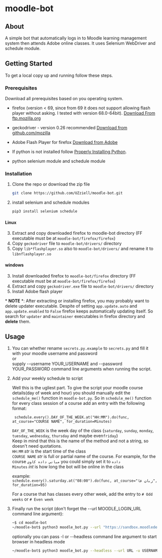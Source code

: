 # moodle-bot

<!-- TABLE OF CONTENTS 
## Table of Contents

* [About the Project](#about-the-project)
  * [Built With](#built-with)
* [Getting Started](#getting-started)
  * [Prerequisites](#prerequisites)
  * [Installation](#installation)
* [Usage](#usage)
* [Roadmap](#roadmap)
* [Contributing](#contributing)
* [License](#license)
* [Contact](#contact)
* [Acknowledgements](#acknowledgements) -->


<!-- ABOUT THE PROJECT -->
## About

A simple bot that automatically logs in to Moodle learning management system then attends Adobe online classes.
 It uses Selenium WebDriver and schedule module. 


## Getting Started

To get a local copy up and running follow these steps.

### Prerequisites
Download all prerequisites based on you operating system.
* firefox (version < 69, since from 69 it does not support allowing flash player without asking.
I tested with version 68.0-64bit). [Download From ftp.mozilla.org](https://ftp.mozilla.org/pub/firefox/releases/)

* geckodriver - version 0.26 recommended  [Download from github.com/mozilla](https://github.com/mozilla/geckodriver/releases/tag/v0.26.0)
* Adobe Flash Player for firefox [Download from Adobe](https://get.adobe.com/flashplayer/)
* If python is not installed follow [Properly Installing Python](https://docs.python-guide.org/starting/installation/).
* python selenium module and schedule module

### Installation
1. Clone the repo or download the zip file
    ```sh
    git clone https://github.com/UZziell/moodle-bot.git
    ```
2. install selenium and schedule modules
    ```sh
    pip3 install selenium schedule
    ```
#### Linux

3. Extract and copy downloaded firefox to moodle-bot directory (FF executable must be at `moodle-bot/firefox/firefox`)
4. Copy `geckodriver` file to `moodle-bot/drivers/` directory
5. Copy `lib*flashplayer.so` also to `moodle-bot/drivers/` and rename it to `libnflashplayer.so`

#### windows

3. Install downloaded firefox to `moodle-bot/firefox` directory (FF executable must be at `moodle-bot/firefox/firefox`)
4. Extract and copy `geckodriver.exe` file to `moodle-bot/drivers/` directory
5. Install Adobe flash player

\* **NOTE** \*:  After extracting or installing firefox, you may probably want to delete updater executable.
 Despite of setting `app.update.auto` and `app.update.enabled` to `False` firefox keeps automatically updating itself.
 So search for `updater` and `maintainer` executables in firefox directory and **delete** them.
<!-- USAGE EXAMPLES -->
## Usage
1. You can whether rename `secrets.py.example` to `secrets.py` and fill it with your moodle username and password\
    or\
    supply --username YOUR_USERNAME and --password YOUR_PASSWORD command line arguments when running the script.

2. Add your weekly schedule to script

    Well this is the ugliest part. To give the script your moodle course details(day of week and hour) you should manually
    edit the `schedule_me()` function in `moodle-bot.py`. So in `schedule_me()` function for every class session of a
    course add an entry with the following format:
    
        schedule.every().DAY_OF_THE_WEEK.at("HH:MM").do(func, at_course="COURSE NAME", for_duration=Minutes)
        
   `DAY_OF_THE_WEEK` is the week day of the class {`saturday`, `sunday`, `monday`, `tuesday`, `wednesday`, `thursday` and maybe even`friday`}\
        Keep in mind that this is the name of the method and not a string, so doesn't need quotations.\
   `HH:MM` *str*  is the start time of the class\
   `COURSE NAME` *str*  is full or partial name of the course. For example, for the course `مباني داده کاوي` you could simply set it to `داده`\
   `Minutes` *int*   is how long the bot will be online in the class
    
    example:\
        ```schedule.every().saturday.at("08:00").do(func, at_course="زبان فا", for_duration=95)```
    
    For a course that has classes every other week, add the entry to `# Odd weeks` or `# Even week`

3. Finally run the script (don't forget the --url MOODLE_LOGIN_URL command line argument):
    ```sh
    ~$ cd moodle-bot
    ~/moodle-bot$ python3 moodle_bot.py --url "https://sandbox.moodledemo.net/login/index.php" -u teacher -p sandbox
    ```
    optionally you can pass -l or --headless command line argument to start browser in headless mode
    ```sh
    ~/moodle-bot$ python3 moodle_bot.py --headless --url URL -u USERNAME -p PASSWORD
    ```
<!--
## Contribution
Contributions are genuinely welcomed.
-->   
